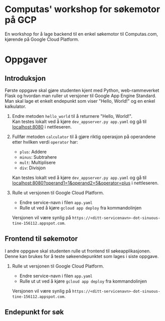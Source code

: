 # Computas' workshop for søkemotor på GCP

En workshop for å lage backend til en enkel søkemotor til Computas.com, kjørende på Google Cloud Platform.

# Oppgaver

## Introduksjon

Første oppgave skal gjøre studenten kjent med Python, web-rammeverket Flask og hvordan man ruller ut versjoner
til Google App Engine Standard. Man skal lage et enkelt endepunkt som viser "Hello, World!" og en enkel kalkulator.

1. Endre metoden `hello_world` til å returnere "Hello, World!". \
Kan testes lokalt ved å kjøre `dev_appserver.py app.yaml` og gå til [localhost:8080](http://localhost:8080) i nettleseren.

2. Fullfør metoden `calculator` til å gjøre riktig operasjon på operandene etter hvilken verdi `operator` har:
   * `plus`: Addere
   * `minus`: Subtrahere
   * `mult`: Multiplisere
   * `div`: Divisjon
   
   Kan testes lokalt ved å kjøre `dev_appserver.py app.yaml` og gå til 
   [localhost:8080?operand1=1&operand2=5&operator=plus](http://localhost:8080?operand1=1&operand2=5&operator=plus) 
   i nettleseren.
   
3. Rulle ut versjonen til Google Cloud Platform.
   * Endre service-navn i filen `app.yaml`
   * Rulle ut ved å kjøre `gcloud app deploy` fra kommandolinjen
   
   Versjonen vil være synlig på `https://<ditt-servicenavn>-dot-sinuous-tine-156112.appspot.com`.

## Frontend til søkemotor

I andre oppgave skal studenten rulle ut frontend til søkeapplikasjonen. Denne kan brukes for å teste søkeendepunktet som 
lages i siste oppgave.

1. Rulle ut versjonen til Google Cloud Platform.
   * Endre service-navn i filen `app.yaml`
   * Rulle ut ut ved å kjøre `gcloud app deploy` fra kommandolinjen
   
   Versjonen vil være synlig på `https://<ditt-servicenavn>-dot-sinuous-tine-156112.appspot.com`.
   
## Endepunkt for søk

